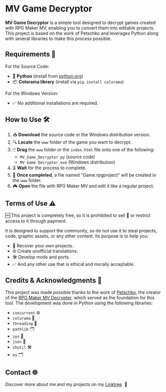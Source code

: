 # MV Game Decryptor
**MV Game Decryptor** is a simple tool designed to decrypt games created with RPG Maker MV, enabling you to convert them into editable projects. This project is based on the work of Petschko and leverages Python along with several libraries to make this process possible.

## Requirements 🔧
For the Source Code:
- 🐍 **Python** (install from [python.org](https://www.python.org/))  
- 📦 **Colorama library** (install via `pip install colorama`)

For the Windows Version:  
- ✅ No additional installations are required.  

## How to Use 🛠️
1. 📥 **Download** the source code or the Windows distribution version.  
2. 🔍 **Locate** the `www` folder of the game you want to decrypt.  
3. 🖱️ **Drag** the `www` folder or the `index.html` file onto one of the following:  
   - `MV_Game_Decryptor.py` (source code)
   - `MV Game Decryptor.exe` (Windows distribution)
4. ⏳ **Wait** for the process to complete.
5. 🎉 **Once completed**, a file named "Game.rpgproject" will be created in the `www` folder.
6. 🎮 **Open** the file with RPG Maker MV and edit it like a regular project.

## Terms of Use ⚠️
🆓 This project is completely free, so it is prohibited to sell 💸 or restrict access to it through payment.

It is designed to support the community, so do not use it to steal projects, code, graphic assets, or any other content. Its purpose is to help you:
- 🔄 Recover your own projects.
- 🌐 Create unofficial translations.
- 🛠️ Develop mods and ports.
- ✅ And any other use that is ethical and morally acceptable.

## Credits & Acknowledgments 🙌
This project was made possible thanks to the work of [Petschko](https://gitlab.com/Petschko), the creator of the [RPG Maker MV Decrypter](https://gitlab.com/Petschko/RPG-Maker-MV-Decrypter), which served as the foundation for this tool. The development was done in Python using the following libraries:  
- `concurrent` ⚙️  
- `colorama` 🌈  
- `threading` 🧵  
- `pathlib` 🗂️  
- `sys` 🔧  
- `json` 📜  
- `shutil` 🛠️
- `os` 🗂️

## Contact 🌐  
Discover more about me and my projects on my [Linktree](https://linktr.ee/omega_slender). 🌟
